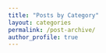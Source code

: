 ```yaml
---
title: "Posts by Category"
layout: categories
permalink: /post-archive/
author_profile: true
---
```

